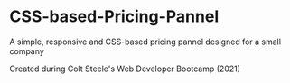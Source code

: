 # CSS-based-Pricing-Pannel
A simple, responsive and CSS-based pricing pannel designed for a small company

Created during Colt Steele's Web Developer Bootcamp (2021)